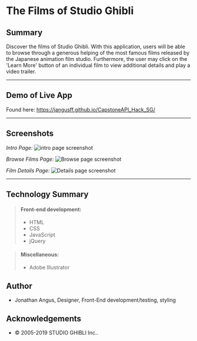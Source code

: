 The Films of Studio Ghibli
==========================

Summary
-------
Discover the films of Studio Ghibli. With this application, users will be able to browse through a generous helping of the most famous films released by the Japanese animation film studio.  Furthermore, the user may click on the 'Learn More' button of an individual film to view additional details and play a video trailer.
*****
Demo of Live App
-------
Found here: <https://jangusff.github.io/CapstoneAPI_Hack_SG/>
*****
Screenshots
-------
*Intro Page:*
![intro page screenshot](https://jangusff.github.io/CapstoneAPI_Hack_SG/images/SG_IntroPage.jpg "Introduction")

*Browse Films Page:*
![Browse page screenshot](https://jangusff.github.io/CapstoneAPI_Hack_SG/images/SG_BrowseView.jpg "Browse Films")

*Film Details Page:*
![Details page screenshot](https://jangusff.github.io/CapstoneAPI_Hack_SG/images/SG_DetailsView.jpg "Display Film Details")

******
Technology Summary
-------
> #### Front-end development:
> 
> * HTML
> * CSS
> * JavaScript
> * jQuery

> #### Miscellaneous:
> * Adobe Illustrator

Author
-------
*   Jonathan Angus, Designer, Front-End development/testing, styling

Acknowledgements
-------
*   &copy; 2005-2019 STUDIO GHIBLI Inc..
